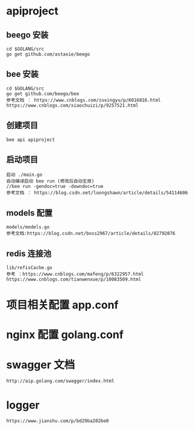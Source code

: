 # apiproject
   
## beego 安装
    cd $GOLANG/src
    go get github.com/astaxie/beego
    
## bee 安装
    cd $GOLANG/src
    go get github.com/beego/bee
    参考文档 ： https://www.cnblogs.com/zuxingyu/p/6016816.html
    https://www.cnblogs.com/xiaochuizi/p/9257521.html
    
## 创建项目
    bee api apiproject
    
## 启动项目
    启动 ./main.go
    自动编译启动 bee run (修改后自动生效)
    //bee run -gendoc=true -downdoc=true
    参考文档 ： https://blog.csdn.net/loongshawn/article/details/54114606
    
## models 配置
    models/models.go
    参考文档:https://blog.csdn.net/boss2967/article/details/82792076
    
## redis 连接池
    lib/refisCache.go
    参考 ：https://www.cnblogs.com/mafeng/p/6322957.html
    https://www.cnblogs.com/tianwenxue/p/10083509.html
# 项目相关配置 app.conf
# nginx 配置 golang.conf

# swagger 文档
    http://aip.golang.com/swagger/index.html
    
# logger
    https://www.jianshu.com/p/bd29ba202be0

    